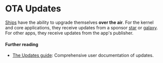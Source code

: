 # OTA Updates

[Ships](ship.md) have the ability to upgrade themselves **over the air**. For the kernel and core applications, they receive updates from a sponsor [star](star.md) or [galaxy](galaxy.md). For other apps, they receive updates from the app's publisher.

#### Further reading

* [The Updates guide](../user-manual/os/updates.md): Comprehensive user documentation of updates.
